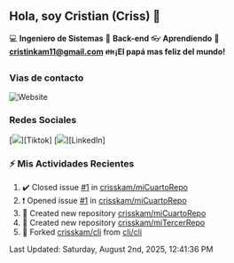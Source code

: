 ## Hola, soy Cristian (Criss) 👋

:computer: **Ingeniero de Sistemas**
:pencil: **Back-end**
:eyeglasses: **Aprendiendo**
:e-mail: **cristinkam11@gmail.com**
:family:**¡El papá mas feliz del mundo!**

### Vias de contacto

![Website](https://github.com/crisskam)

### Redes Sociales

[<img src="./assets/social/Tiktok.png"/>][Tiktok]
[<img src="./assets/social/LinkedIn.png"/>][LinkedIn]

### :zap: Mis Actividades Recientes
<!--RECENT_ACTIVITY:start-->
1. ✔️ Closed issue [#1](https://github.com/crisskam/miCuartoRepo/issues/1) in [crisskam/miCuartoRepo](https://github.com/crisskam/miCuartoRepo)<br>
2. ❗️ Opened issue [#1](https://github.com/crisskam/miCuartoRepo/issues/1) in [crisskam/miCuartoRepo](https://github.com/crisskam/miCuartoRepo)<br>
3. 📔 Created new repository [crisskam/miCuartoRepo](https://github.com/crisskam/miCuartoRepo)<br>
4. 📔 Created new repository [crisskam/miTercerRepo](https://github.com/crisskam/miTercerRepo)<br>
5. 🔱 Forked [crisskam/cli](https://github.com/crisskam/cli) from [cli/cli](https://github.com/cli/cli)<br>
<!--RECENT_ACTIVITY:end-->
<!--RECENT_ACTIVITY:last_update-->
Last Updated: Saturday, August 2nd, 2025, 12:41:36 PM
<!--RECENT_ACTIVITY:last_update_end-->
